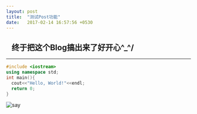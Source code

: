```yaml
---
layout: post
title:  "测试Post功能"
date:   2017-02-14 16:57:56 +0530
---
```


##    终于把这个Blog搞出来了好开心\^_^/
***
```c++
#include <iostream>
using namespace std;
int main(){
  cout<<"Hello, World!"<<endl;
  return 0;
}
```
![say](http://pic.baike.soso.com/p/20140317/20140317173046-2137283813.jpg)
